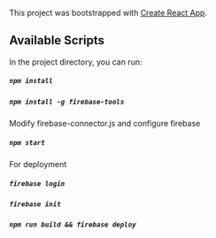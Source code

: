 This project was bootstrapped with [Create React App](https://github.com/facebook/create-react-app).

## Available Scripts

In the project directory, you can run:

##### `npm install`

##### `npm install -g firebase-tools`

Modify firebase-connector.js and configure firebase

##### `npm start`

For deployment
##### `firebase login`
##### `firebase init`
##### `npm run build && firebase deploy`

